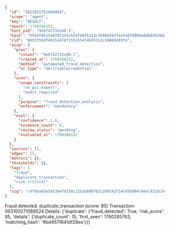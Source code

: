 ```json
{
  "id": "1622631f61b4d464",
  "scope": "agent",
  "key": "RESULT",
  "epoch": 1760286152,
  "host_pid": "9e6742732c60:1",
  "hash": "555df4b15a978f155cb54f4655313c16884283feafe67096ba0db84b204ae1bf",
  "cid": "QmV1555df4b15a978f155cb54f4655313c16884283fe",
  "aicp": {
    "prov": {
      "issuer": "9e6742732c60:1",
      "created_at": 1760286152,
      "method": "automated_fraud_detection",
      "vc_type": "VerifiableCredential"
    },
    "ucon": {
      "usage_constraints": [
        "no_pii_export",
        "audit_required"
      ],
      "purpose": "fraud_detection_analysis",
      "enforcement": "mandatory"
    },
    "eval": {
      "confidence": 1.0,
      "evidence_count": 0,
      "review_status": "pending",
      "evaluated_at": 1760286152
    }
  },
  "sources": [],
  "edges": [],
  "metrics": {},
  "thresholds": {},
  "tags": [
    "fraud",
    "duplicate_transaction",
    "risk_critical"
  ],
  "sig": "c4fdba93e5453b474330c12b3a8d6702c2d0242f14c65b904cb6ec932dc5ef35"
}
```

Fraud detected: duplicate_transaction (score: 85)
Transaction: 063100271088524
Details: {'duplicate': {'fraud_detected': True, 'risk_score': 85, 'details': {'duplicate_count': 15, 'first_seen': 1760285763, 'matching_hash': '9bd457f641df29ee'}}}